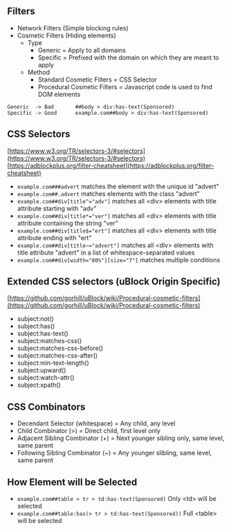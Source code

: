 ## Filters

- Network Filters (Simple blocking rules)
- Cosmetic Filters (Hiding elements)
  - Type
    - Generic = Apply to all domains
    - Specific = Prefixed with the domain on which they are meant to apply
  - Method
    - Standard Cosmetic Filters = CSS Selector
    - Procedural Cosmetic Filters = Javascript code is used to find DOM elements
```
Generic  -> Bad       ##body > div:has-text(Sponsored)
Specific -> Good      example.com##body > div:has-text(Sponsored)
```


## CSS Selectors

[https://www.w3.org/TR/selectors-3/#selectors](https://www.w3.org/TR/selectors-3/#selectors)  
[https://adblockplus.org/filter-cheatsheet](https://adblockplus.org/filter-cheatsheet)

- `example.com###advert` matches the element with the unique id "advert"
- `example.com##.advert` matches elements with the class "advert"
- `example.com##div[title^="adv"]` matches all \<div\> elements with title attribute starting with "adv"
- `example.com##div[title*="ver"]` matches all \<div\> elements with title attribute containing the string "ver"
- `example.com##div[title$="ert"]` matches all \<div\> elements with title attribute ending with "ert"
- `example.com##div[title~="advert"]` matches all \<div\> elements with title attribute "advert" in a list of whitespace-separated values
- `example.com##div[width="80%"][size="7"]` matches multiple conditions


## Extended CSS selectors (uBlock Origin Specific)

[https://github.com/gorhill/uBlock/wiki/Procedural-cosmetic-filters](https://github.com/gorhill/uBlock/wiki/Procedural-cosmetic-filters)

- subject:not()
- subject:has()
- subject:has-text()
- subject:matches-css()
- subject:matches-css-before()
- subject:matches-css-after()
- subject:min-text-length()
- subject:upward()
- subject:watch-attr()
- subject:xpath()


## CSS Combinators

- Decendant Selector (whitespace) = Any child, any level
- Child Combinator (>) = Direct child, first level only
- Adjacent Sibling Combinator (+) = Next younger sibling only, same level, same parent
- Following Sibling Combinator (~) = Any younger slibling, same level,  same parent


## How Element will be Selected

- `example.com##table > tr > td:has-text(Sponsored)` Only \<td\> will be selected
- `example.com##table:has(> tr > td:has-text(Sponsored))` Full \<table\> will be selected
